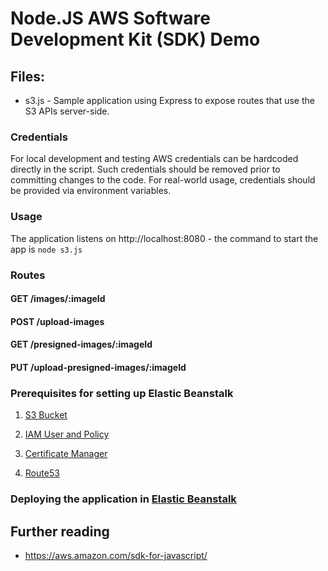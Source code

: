 # Node.JS AWS Software Development Kit (SDK) Demo

## Files:
* s3.js - Sample application using Express to expose routes that use the S3 APIs server-side.

### Credentials

For local development and testing AWS credentials can be hardcoded directly in the script. Such credentials should be removed prior to committing changes to the code. For real-world usage, credentials should be provided via environment variables.

### Usage

The application listens on http://localhost:8080 - the command to start the app is `node s3.js`

### Routes

#### GET /images/:imageId

#### POST /upload-images

#### GET /presigned-images/:imageId

#### PUT /upload-presigned-images/:imageId

### Prerequisites for setting up Elastic Beanstalk

1. [S3 Bucket](https://github.com/footprintmediaits/nodejs-aws/blob/main/S3.md)

2. [IAM User and Policy](https://github.com/footprintmediaits/nodejs-aws/blob/main/IAM.md)

3. [Certificate Manager](https://github.com/footprintmediaits/nodejs-aws/blob/main/ACM.md)

4. [Route53](https://github.com/footprintmediaits/nodejs-aws/blob/main/Route53.md)

### Deploying the application in [Elastic Beanstalk](https://github.com/footprintmediaits/nodejs-aws/blob/main/EB.md)

## Further reading

* https://aws.amazon.com/sdk-for-javascript/
